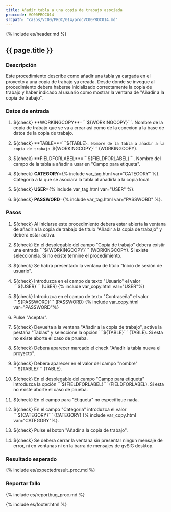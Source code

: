 ```yaml
---
title: Añadir tabla a una copia de trabajo asociada
proccode: VC00PROC014
srcpath: "casos/VC00/PROC/014/procVC00PROC014.md"
---
```


{% include es/header.md %}

## {{ page.title }}

### Descripción

Este procedimiento describe como añadir una tabla ya cargada en el proyecto
a una copia de trabajo ya creada. Desde donde se invoque al procedimiento debera
haberse inicializado correctamente la copia de trabajo y haber indicado al usuario
como mostrar la ventana de "Añadir a la copia de trabajo".

### Datos de entrada

1. ${check} **WORKINGCOPY**=```${WORKINGCOPY}```. Nombre de la copia de trabajo que se va a crear asi como 
   de la conexion a la base de datos de la copia de trabajo. 

1. ${check} **TABLE**=```${TABLE}```. Nombre de la tabla a añadir a la copia de trabajo ```${WORKINGCOPY}``` (WORKINGCOPY).

1. ${check} **FIELDFORLABEL**=```${FIELDFORLABEL}```. Nombre del campo de la tabla a añadir
   a usar en "Campo para etiqueta". 

1. ${check} **CATEGORY**={% include var_tag.html var="CATEGORY" %}. Categoria a la que se asociara la tabla al 
   añadirla a la copia local. 

1. ${check} **USER**={% include var_tag.html var="USER" %}.

1. ${check} **PASSWORD**={% include var_tag.html var="PASSWORD" %}.

### Pasos

1. ${check} Al iniciarse este procedimiento debera estar abierta la ventana de añadir a la copia de 
   trabajo de titulo "Añadir a la copia de trabajo" y debera estar activa.

2. ${check} En el desplegable del campo "Copia de trabajo" debera existir una 
   entrada ```${WORKINGCOPY}``` (WORKINGCOPY). Si existe seleccionela. Si no existe
   termine el procedimiento.
   
3. ${check} Se habrá presentado la ventana de título "Inicio de sesión de usuario".

4. ${check} Introduzca en el campo de texto "Usuario" el valor ```${USER}``` (USER) {% include var_copy.html var="USER"%}
 
6. ${check} Introduzca en el campo de texto "Contraseña" el valor ```${PASSWORD}``` (PASSWORD) {% include var_copy.html var="PASSWORD"%}

7. Pulse "Aceptar".

5. ${check} Devuelta a la ventana "Añadir a la copia de trabajo", active la pestaña "Tablas" y seleccione
    la opción ```${TABLE}``` (TABLE). Si esta no existe aborte el caso de prueba.

6. ${check} Debera aparecer marcado el check "Añadir la tabla nueva el proyecto".

7. ${check} Debera aparecer en el valor del campo "nombre" ```${TABLE}``` (TABLE).

8. ${check} En el desplegable del  campo "Campo para etiqueta" introduzca 
   la opción ```${FIELDFORLABEL}``` (FIELDFORLABEL). 
   Si esta no existe aborte el caso de prueba.

9. ${check} En el campo para "Etiqueta" no especifique nada.

10. ${check} En el campo "Categoria" introduzca el valor ```${CATEGORY}``` (CATEGORY) {% include var_copy.html var="CATEGORY"%}.

11. ${check} Pulse el boton "Añadir a la copia de trabajo".

12. ${check} Se debera cerrar la ventana sin presentar ningun mensaje de error,
    ni en ventanas ni en la barra de mensajes de gvSIG desktop.

### Resultado esperado

{% include es/expectedresult_proc.md %}

### Reportar fallo

{% include es/reportbug_proc.md %}

{% include es/footer.html %}
